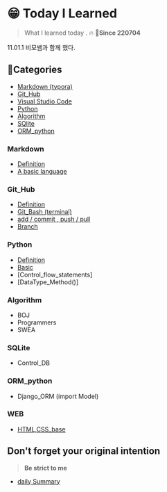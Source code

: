 # 😁 Today I Learned 

> What I learned today . 🔥						🌈**Since 220704**

11.01.1 비모쌤과 함께 했다.

## 🌈Categories

- [Markdown (typora)](#Markdown)
- [Git_Hub](#Git_Hub)
- [Visual Studio Code](#Visual_Studio_Code)
- [Python](#Python)
- [Algorithm](#Algorithm)
- [SQlite](#SQlite)
- [ORM_python](#ORM_python)

### Markdown

- [Definition](https://github.com/midhyun/TIL/blob/master/Markdown/Definition.md)
- [A basic language](https://github.com/midhyun/TIL/blob/master/Markdown/A_basic_language.md)

### Git_Hub

- [Definition](https://github.com/midhyun/TIL/blob/master/Git_Hub/Definition.md)
- [Git_Bash (terminal)](https://github.com/midhyun/TIL/blob/master/Git_Hub/Git_bash(terminal).md)
- [add / commit , push / pull](https://github.com/midhyun/TIL/blob/master/Git_Hub/Add_commit.md)
- [Branch](https://github.com/midhyun/TIL/blob/master/Git_Hub/branch.md)

### Python

- [Definition](https://github.com/midhyun/TIL/blob/master/Python/Definition.md)
- [Basic](https://github.com/midhyun/TIL/blob/master/Python/Basic.md)
- [Control_flow_statements]
- [DataType_Method()]

### Algorithm

- BOJ
- Programmers
- SWEA





### SQLite

- Control_DB

### ORM_python

- Django_ORM (import Model)

### WEB

- [HTML,CSS_base](https://github.com/midhyun/TIL/tree/master/Web)





## Don't forget your original intention

> **Be strict to me**

- [daily Summary](./DailySum)
